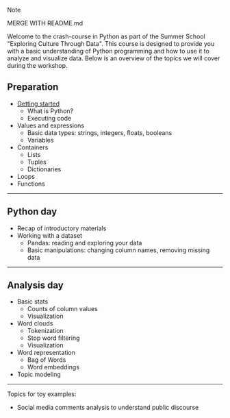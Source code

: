 > [!NOTE]
> MERGE WITH README.md

Welcome to the crash-course in Python as part of the Summer School "Exploring Culture Through Data". This course is designed to provide you with a basic understanding of Python programming and how to use it to analyze and visualize data. Below is an overview of the topics we will cover during the workshop.

## Preparation 
- [Getting started](code\01_preparation\1a_getting_started.ipynb) 
    - What is Python? 
    - Executing code 
- Values and expressions 
    - Basic data types: strings, integers, floats, booleans
    - Variables 
- Containers 
    - Lists
    - Tuples
    - Dictionaries 
- Loops
- Functions

___________
## Python day 
- Recap of introductory materials
- Working with a dataset
    - Pandas: reading and exploring your data
    - Basic manipulations: changing column names, removing missing data

___________
## Analysis day
- Basic stats 
    - Counts of column values 
    - Visualization 
- Word clouds 
    - Tokenization 
    - Stop word filtering 
    - Visualization
- Word representation
    - Bag of Words
    - Word embeddings 
- Topic modeling
___________

Topics for toy examples: 
- Social media comments analysis to understand public discourse 
